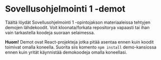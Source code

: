 # Sovellusohjelmointi 1 -demot

Täältä löydät Sovellusohjelmointi 1 -opintojakson materiaaleissa tehtyjen demojen lähdekoodit. Voit kloonata/forkata repositorya vapaasti tai ihan vain tarkastella koodeja suoraan selaimessa.

__Huom!__ Demot ovat React-projekteja jotka pitää asentaa ennen kuin koodit toimivat omalla koneella. Suorita siis komento `npm install` demo-kansiossa ennen kuin yrität käynnistää demokoodeja omalla koneellasi.
  
